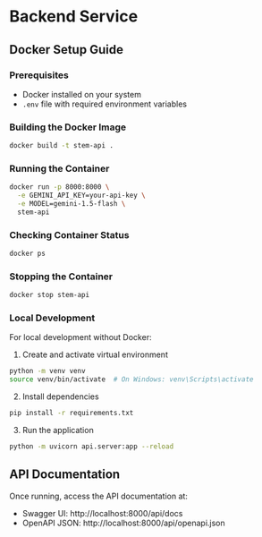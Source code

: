 # Backend Service

## Docker Setup Guide

### Prerequisites
- Docker installed on your system
- `.env` file with required environment variables

### Building the Docker Image
```bash
docker build -t stem-api .
```

### Running the Container
```bash
docker run -p 8000:8000 \
  -e GEMINI_API_KEY=your-api-key \
  -e MODEL=gemini-1.5-flash \
  stem-api
```

### Checking Container Status
```bash
docker ps
```

### Stopping the Container
```bash
docker stop stem-api
```

### Local Development
For local development without Docker:
1. Create and activate virtual environment
```bash
python -m venv venv
source venv/bin/activate  # On Windows: venv\Scripts\activate
```

2. Install dependencies
```bash
pip install -r requirements.txt
```

3. Run the application
```bash
python -m uvicorn api.server:app --reload
```

## API Documentation
Once running, access the API documentation at:
- Swagger UI: http://localhost:8000/api/docs
- OpenAPI JSON: http://localhost:8000/api/openapi.json
